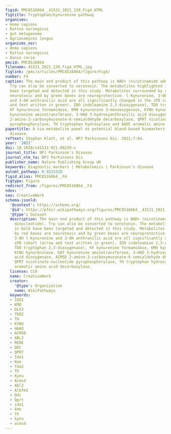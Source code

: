 ```yaml
---
figid: PMC8516864__41531_2021_239_Fig4_HTML
figtitle: Tryptophan/kynurenine pathway
organisms:
- Homo sapiens
- Rattus norvegicus
- gut metagenome
- Agriosomyces longus
organisms_ner:
- Homo sapiens
- Rattus norvegicus
- Danio rerio
pmcid: PMC8516864
filename: 41531_2021_239_Fig4_HTML.jpg
figlink: /pmc/articles/PMC8516864/figure/Fig4/
number: F4
caption: The main end product of this pathway is NAD+ (nicotinamide adenine dinucleotide).
  Trp can also be converted to serotonin. The metabolites highlighted in bold have
  been targeted and detected in this study. Metabolites surrounded by red boxes are
  neurotoxic and by green boxes are neuroprotective. l-Kynurenine, 3-OH l-Kynurenine
  and 3-OH anthranilic acid are all significantly changed in the iPD cohort (arrow
  and text written in green). IDO indoleamine 2,3-dioxygenase), TDO tryptophan 2,3-dioxygenase),
  KF kynurenine formamidase, KMO kynurenine 3-monooxygenase, KYNU kynureninase, KAT
  kynurenine aminotransferase, 3-HAO 3-hydroxyanthranilic acid dioxygenase, ACMSD
  2-amino-3-carboxymuconate-6-semialdehyde decarboxylase, QPRT nicotinate-nucleotide
  pyrophosphorylase, TH tryptophan hydroxylase and AADC aromatic amino acid decarboxylase.
papertitle: A six-metabolite panel as potential blood-based biomarkers for Parkinson’s
  disease.
reftext: Stephan Klatt, et al. NPJ Parkinsons Dis. 2021;7:94.
year: '2021'
doi: 10.1038/s41531-021-00239-x
journal_title: NPJ Parkinson's Disease
journal_nlm_ta: NPJ Parkinsons Dis
publisher_name: Nature Publishing Group UK
keywords: Diagnostic markers | Metabolomics | Parkinson's disease
automl_pathway: 0.9223328
figid_alias: PMC8516864__F4
figtype: Figure
redirect_from: /figures/PMC8516864__F4
ndex: ''
seo: CreativeWork
schema-jsonld:
  '@context': https://schema.org/
  '@id': https://pfocr.wikipathways.org/figures/PMC8516864__41531_2021_239_Fig4_HTML.html
  '@type': Dataset
  description: The main end product of this pathway is NAD+ (nicotinamide adenine
    dinucleotide). Trp can also be converted to serotonin. The metabolites highlighted
    in bold have been targeted and detected in this study. Metabolites surrounded
    by red boxes are neurotoxic and by green boxes are neuroprotective. l-Kynurenine,
    3-OH l-Kynurenine and 3-OH anthranilic acid are all significantly changed in the
    iPD cohort (arrow and text written in green). IDO indoleamine 2,3-dioxygenase),
    TDO tryptophan 2,3-dioxygenase), KF kynurenine formamidase, KMO kynurenine 3-monooxygenase,
    KYNU kynureninase, KAT kynurenine aminotransferase, 3-HAO 3-hydroxyanthranilic
    acid dioxygenase, ACMSD 2-amino-3-carboxymuconate-6-semialdehyde decarboxylase,
    QPRT nicotinate-nucleotide pyrophosphorylase, TH tryptophan hydroxylase and AADC
    aromatic amino acid decarboxylase.
  license: CC0
  name: CreativeWork
  creator:
    '@type': Organization
    name: WikiPathways
  keywords:
  - IDO1
  - KMO
  - DLX3
  - TDO2
  - TH
  - KYNU
  - HAAO
  - ACMSD
  - ABL2
  - RERE
  - DDC
  - QPRT
  - Ido1
  - Kmo
  - Tdo2
  - Th
  - Kynu
  - Acmsd
  - Abl2
  - Albfm1
  - Ddc
  - Qprt
  - ido1
  - kmo
  - th
  - kynu
  - acmsd
---
```

